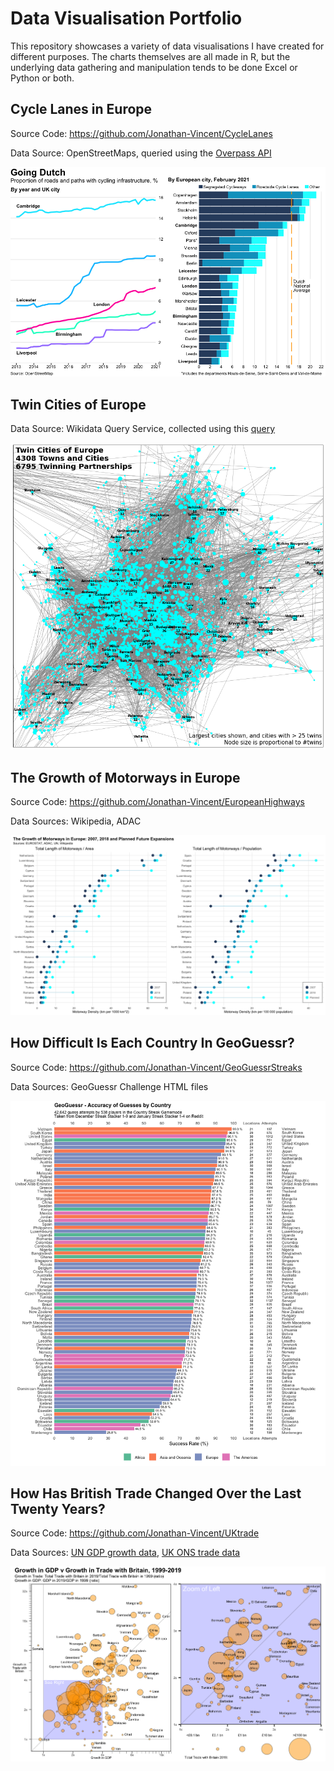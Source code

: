 # Data Visualisation Portfolio

This repository showcases a variety of data visualisations I have created for different purposes. The charts themselves are all made in R, but the underlying data gathering and manipulation tends to be done Excel or Python or both.

## Cycle Lanes in Europe
Source Code: https://github.com/Jonathan-Vincent/CycleLanes

Data Source: OpenStreetMaps, queried using the [Overpass API](https://wiki.openstreetmap.org/wiki/Overpass_API)

![Cycle Lanes](https://raw.githubusercontent.com/Jonathan-Vincent/CycleLanes/main/CycleChart.png)

## Twin Cities of Europe
Data Source: Wikidata Query Service, collected using this [query](https://query.wikidata.org/#SELECT%20%3Fcity%20%3Fcountry%20%3Fcity_population%20%3Fcity_coordinate%20%3Fsister%20%3Fsister_country%20%3Fsister_population%20%3Fsister_coordinate_location%20WHERE%20%7B%0A%20%20%20%20%20%20%3Fcity%20wdt%3AP31%2Fwdt%3AP279%3F%20wd%3AQ486972.%0A%20%20%20%20%20%20%3Fcity%20wdt%3AP17%20%3Fcountry.%0A%20%20%20%20%20%20%3Fcity%20wdt%3AP625%20%3Fcity_coordinate.%0A%20%20%20%20%20%20%3Fcity%20wdt%3AP1082%20%3Fcity_population.%0A%20%20%20%20%20%20%3Fcity%20wdt%3AP190%20%3Fsister.%0A%20%20%20%20%20%20%3Fsister%20wdt%3AP17%20%3Fsister_country.%0A%20%20%20%20%20%20%3Fsister%20wdt%3AP1082%20%3Fsister_population.%0A%20%20%20%20%20%20%3Fsister%20wdt%3AP625%20%3Fsister_coordinate_location.%0A%7D)

![Twin Map](https://raw.githubusercontent.com/Jonathan-Vincent/DataVisualisationPortfolio/main/twinMap.png)

## The Growth of Motorways in Europe
Source Code: https://github.com/Jonathan-Vincent/EuropeanHighways

Data Sources: Wikipedia, ADAC

![The Growth of Motorways in Europe](https://raw.githubusercontent.com/Jonathan-Vincent/DataVisualisationPortfolio/main/European%20Motorways.png)

## How Difficult Is Each Country In GeoGuessr?
Source Code: https://github.com/Jonathan-Vincent/GeoGuessrStreaks

Data Sources: GeoGuessr Challenge HTML files

![GeoGuessr](https://raw.githubusercontent.com/Jonathan-Vincent/GeoGuessrStreaks/master/barplot%20long.png)


## How Has British Trade Changed Over the Last Twenty Years?
Source Code: https://github.com/Jonathan-Vincent/UKtrade

Data Sources: [UN GDP growth data](https://unstats.un.org/unsd/amaapi/api/file/24), [UK ONS trade data](https://www.ons.gov.uk/businessindustryandtrade/internationaltrade/datasets/uktotaltradeallcountriesnonseasonallyadjusted)

![Correlation](https://raw.githubusercontent.com/Jonathan-Vincent/DataVisualisationPortfolio/main/The%20Future%20of%20British%20Trade%20Graph%202.png)
